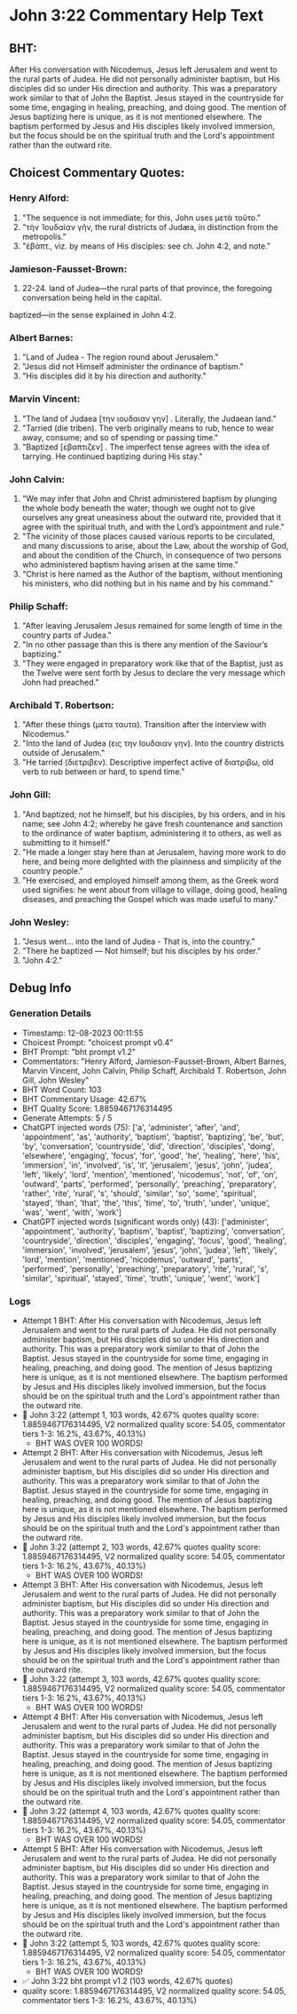 # John 3:22 Commentary Help Text

## BHT:
After His conversation with Nicodemus, Jesus left Jerusalem and went to the rural parts of Judea. He did not personally administer baptism, but His disciples did so under His direction and authority. This was a preparatory work similar to that of John the Baptist. Jesus stayed in the countryside for some time, engaging in healing, preaching, and doing good. The mention of Jesus baptizing here is unique, as it is not mentioned elsewhere. The baptism performed by Jesus and His disciples likely involved immersion, but the focus should be on the spiritual truth and the Lord's appointment rather than the outward rite.

## Choicest Commentary Quotes:
### Henry Alford:
1. "The sequence is not immediate; for this, John uses μετὰ τοῦτο."
2. "τὴν Ἰουδαίαν γῆν, the rural districts of Judæa, in distinction from the metropolis."
3. "ἐβάπτ., viz. by means of His disciples: see ch. John 4:2, and note."

### Jamieson-Fausset-Brown:
1. 22-24. land of Judea—the rural
	parts of that province, the foregoing conversation being held in the
	capital. 
	
baptized—in the sense
	explained in John 4:2.


### Albert Barnes:
1. "Land of Judea - The region round about Jerusalem."
2. "Jesus did not Himself administer the ordinance of baptism."
3. "His disciples did it by his direction and authority."

### Marvin Vincent:
1. "The land of Judaea [την ιουδαιαν γην] . Literally, the Judaean land."
2. "Tarried (die triben). The verb originally means to rub, hence to wear away, consume; and so of spending or passing time."
3. "Baptized [εβαπτιζεν] . The imperfect tense agrees with the idea of tarrying. He continued baptizing during His stay."

### John Calvin:
1. "We may infer that John and Christ administered baptism by plunging the whole body beneath the water; though we ought not to give ourselves any great uneasiness about the outward rite, provided that it agree with the spiritual truth, and with the Lord’s appointment and rule." 
2. "The vicinity of those places caused various reports to be circulated, and many discussions to arise, about the Law, about the worship of God, and about the condition of the Church, in consequence of two persons who administered baptism having arisen at the same time." 
3. "Christ is here named as the Author of the baptism, without mentioning his ministers, who did nothing but in his name and by his command."

### Philip Schaff:
1. "After leaving Jerusalem Jesus remained for some length of time in the country parts of Judea." 
2. "In no other passage than this is there any mention of the Saviour’s baptizing."
3. "They were engaged in preparatory work like that of the Baptist, just as the Twelve were sent forth by Jesus to declare the very message which John had preached."

### Archibald T. Robertson:
1. "After these things (μετα ταυτα). Transition after the interview with Nicodemus."
2. "Into the land of Judea (εις την Ιουδαιαν γην). Into the country districts outside of Jerusalem."
3. "He tarried (διετριβεν). Descriptive imperfect active of διατριβω, old verb to rub between or hard, to spend time."

### John Gill:
1. "And baptized; not he himself, but his disciples, by his orders, and in his name; see John 4:2; whereby he gave fresh countenance and sanction to the ordinance of water baptism, administering it to others, as well as submitting to it himself."
2. "He made a longer stay here than at Jerusalem, having more work to do here, and being more delighted with the plainness and simplicity of the country people."
3. "He exercised, and employed himself among them, as the Greek word used signifies: he went about from village to village, doing good, healing diseases, and preaching the Gospel which was made useful to many."

### John Wesley:
1. "Jesus went... into the land of Judea - That is, into the country."
2. "There he baptized — Not himself; but his disciples by his order."
3. "John 4:2."


## Debug Info
### Generation Details
- Timestamp: 12-08-2023 00:11:55
- Choicest Prompt: "choicest prompt v0.4"
- BHT Prompt: "bht prompt v1.2"
- Commentators: "Henry Alford, Jamieson-Fausset-Brown, Albert Barnes, Marvin Vincent, John Calvin, Philip Schaff, Archibald T. Robertson, John Gill, John Wesley"
- BHT Word Count: 103
- BHT Commentary Usage: 42.67%
- BHT Quality Score: 1.8859467176314495
- Generate Attempts: 5 / 5
- ChatGPT injected words (75):
	['a', 'administer', 'after', 'and', 'appointment', 'as', 'authority', 'baptism', 'baptist', 'baptizing', 'be', 'but', 'by', 'conversation', 'countryside', 'did', 'direction', 'disciples', 'doing', 'elsewhere', 'engaging', 'focus', 'for', 'good', 'he', 'healing', 'here', 'his', 'immersion', 'in', 'involved', 'is', 'it', 'jerusalem', 'jesus', 'john', 'judea', 'left', 'likely', 'lord', 'mention', 'mentioned', 'nicodemus', 'not', 'of', 'on', 'outward', 'parts', 'performed', 'personally', 'preaching', 'preparatory', 'rather', 'rite', 'rural', 's', 'should', 'similar', 'so', 'some', 'spiritual', 'stayed', 'than', 'that', 'the', 'this', 'time', 'to', 'truth', 'under', 'unique', 'was', 'went', 'with', 'work']
- ChatGPT injected words (significant words only) (43):
	['administer', 'appointment', 'authority', 'baptism', 'baptist', 'baptizing', 'conversation', 'countryside', 'direction', 'disciples', 'engaging', 'focus', 'good', 'healing', 'immersion', 'involved', 'jerusalem', 'jesus', 'john', 'judea', 'left', 'likely', 'lord', 'mention', 'mentioned', 'nicodemus', 'outward', 'parts', 'performed', 'personally', 'preaching', 'preparatory', 'rite', 'rural', 's', 'similar', 'spiritual', 'stayed', 'time', 'truth', 'unique', 'went', 'work']

### Logs
- Attempt 1 BHT: After His conversation with Nicodemus, Jesus left Jerusalem and went to the rural parts of Judea. He did not personally administer baptism, but His disciples did so under His direction and authority. This was a preparatory work similar to that of John the Baptist. Jesus stayed in the countryside for some time, engaging in healing, preaching, and doing good. The mention of Jesus baptizing here is unique, as it is not mentioned elsewhere. The baptism performed by Jesus and His disciples likely involved immersion, but the focus should be on the spiritual truth and the Lord's appointment rather than the outward rite.
- 🔄 John 3:22 (attempt 1, 103 words, 42.67% quotes quality score: 1.8859467176314495, V2 normalized quality score: 54.05, commentator tiers 1-3: 16.2%, 43.67%, 40.13%) 
	- BHT WAS OVER 100 WORDS!
- Attempt 2 BHT: After His conversation with Nicodemus, Jesus left Jerusalem and went to the rural parts of Judea. He did not personally administer baptism, but His disciples did so under His direction and authority. This was a preparatory work similar to that of John the Baptist. Jesus stayed in the countryside for some time, engaging in healing, preaching, and doing good. The mention of Jesus baptizing here is unique, as it is not mentioned elsewhere. The baptism performed by Jesus and His disciples likely involved immersion, but the focus should be on the spiritual truth and the Lord's appointment rather than the outward rite.
- 🔄 John 3:22 (attempt 2, 103 words, 42.67% quotes quality score: 1.8859467176314495, V2 normalized quality score: 54.05, commentator tiers 1-3: 16.2%, 43.67%, 40.13%) 
	- BHT WAS OVER 100 WORDS!
- Attempt 3 BHT: After His conversation with Nicodemus, Jesus left Jerusalem and went to the rural parts of Judea. He did not personally administer baptism, but His disciples did so under His direction and authority. This was a preparatory work similar to that of John the Baptist. Jesus stayed in the countryside for some time, engaging in healing, preaching, and doing good. The mention of Jesus baptizing here is unique, as it is not mentioned elsewhere. The baptism performed by Jesus and His disciples likely involved immersion, but the focus should be on the spiritual truth and the Lord's appointment rather than the outward rite.
- 🔄 John 3:22 (attempt 3, 103 words, 42.67% quotes quality score: 1.8859467176314495, V2 normalized quality score: 54.05, commentator tiers 1-3: 16.2%, 43.67%, 40.13%) 
	- BHT WAS OVER 100 WORDS!
- Attempt 4 BHT: After His conversation with Nicodemus, Jesus left Jerusalem and went to the rural parts of Judea. He did not personally administer baptism, but His disciples did so under His direction and authority. This was a preparatory work similar to that of John the Baptist. Jesus stayed in the countryside for some time, engaging in healing, preaching, and doing good. The mention of Jesus baptizing here is unique, as it is not mentioned elsewhere. The baptism performed by Jesus and His disciples likely involved immersion, but the focus should be on the spiritual truth and the Lord's appointment rather than the outward rite.
- 🔄 John 3:22 (attempt 4, 103 words, 42.67% quotes quality score: 1.8859467176314495, V2 normalized quality score: 54.05, commentator tiers 1-3: 16.2%, 43.67%, 40.13%) 
	- BHT WAS OVER 100 WORDS!
- Attempt 5 BHT: After His conversation with Nicodemus, Jesus left Jerusalem and went to the rural parts of Judea. He did not personally administer baptism, but His disciples did so under His direction and authority. This was a preparatory work similar to that of John the Baptist. Jesus stayed in the countryside for some time, engaging in healing, preaching, and doing good. The mention of Jesus baptizing here is unique, as it is not mentioned elsewhere. The baptism performed by Jesus and His disciples likely involved immersion, but the focus should be on the spiritual truth and the Lord's appointment rather than the outward rite.
- 🔄 John 3:22 (attempt 5, 103 words, 42.67% quotes quality score: 1.8859467176314495, V2 normalized quality score: 54.05, commentator tiers 1-3: 16.2%, 43.67%, 40.13%) 
	- BHT WAS OVER 100 WORDS!
- ✅ John 3:22 bht prompt v1.2 (103 words, 42.67% quotes)
- quality score: 1.8859467176314495, V2 normalized quality score: 54.05, commentator tiers 1-3: 16.2%, 43.67%, 40.13%)